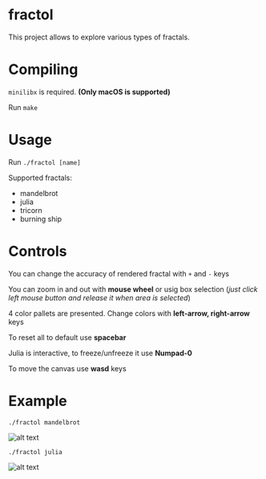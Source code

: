 # fractol

This project allows to explore various types of fractals.
  
# Compiling

 ```minilibx``` is required. <b>(Only macOS is supported)</b>
 
Run ```make```

# Usage

Run ```./fractol [name]```

Supported fractals:
  * mandelbrot
  * julia
  * tricorn
  * burning ship

# Controls
You can change the accuracy of rendered fractal with `+` and `-` keys

You can zoom in and out with <b>mouse wheel</b> or usig box selection (<i>just click left mouse button and release it when area is selected</i>)

4 color pallets are presented. Change colors with <b>left-arrow, right-arrow</b> keys

To reset all to default use <b>spacebar</b>

Julia is interactive, to freeze/unfreeze it use <b>Numpad-0</b>

To move the canvas use <b>wasd</b> keys

# Example

```./fractol mandelbrot```

![alt text](https://i.imgur.com/NJNnm1A.png)

```./fractol julia```

![alt text](https://i.imgur.com/zzJWIJ8.png)

